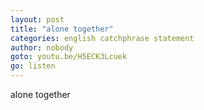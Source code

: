 ```yaml
---
layout: post
title: "alone together"
categories: english catchphrase statement
author: nobody
goto: youtu.be/H5ECK3Lcuek
go: listen
---
```

  
alone together
